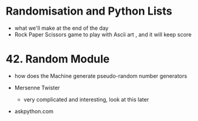 # Randomisation and Python Lists

- what we'll make at the end of the day
- Rock Paper Scissors game to play with Ascii art , and it will keep score

#  42. Random Module 

- how does the Machine generate pseudo-random number generators 

- Mersenne Twister 
    - very complicated and interesting, look at this later 


- askpython.com


```Python
    


```

